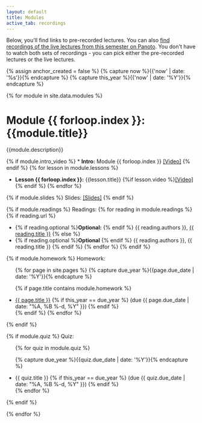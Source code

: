 ```yaml
---
layout: default
title: Modules
active_tab: recordings
---
```



<div class="alert alert-info">
Below, you'll find links to pre-recorded lectures. You can also <a href="https://upenn.hosted.panopto.com/Panopto/Pages/Sessions/List.aspx?folderID=82b51ccf-a22c-44fb-9582-ad99000835ae">find recordings of the live lectures from this semester on Panoto</a>.  You don't have to watch both sets of recordings - you can pick either the pre-recorded lectures or the live lectures. 
</div>




<!-- Create a HTML anchor for the most recent lecture -->
{% assign anchor_created = false %}
{% capture now %}{{'now' | date: '%s'}}{% endcapture %}
{% capture this_year %}{{'now' | date: '%Y'}}{% endcapture %}

<!-- End create a HTML anchor for the most recent lecture -->




{% for module in site.data.modules %}

# Module {{ forloop.index }}: {{module.title}}

{{module.description}}


{% if module.intro_video %}  * **Intro:** Module {{ forloop.index }} [[Video]]({{module.intro_video}}) {% endif %}
{% for lesson in module.lessons %}
* **Lesson {{ forloop.index }}:** {{lesson.title}}
{%if lesson.video %}[[Video]]({{lesson.video}}){% endif %}
{% endfor %}


{% if module.slides %}
Slides: [[Slides]](slides/{{module.slides}})
{% endif %}


{% if module.readings %} 
Readings:
{% for reading in module.readings %}
{% if reading.url %}
*  {% if reading.optional %}<b>Optional:</b> {% endif %} {{ reading.authors }}, <a href="{{ reading.url }}">{{ reading.title }}</a> 
{% else %}
*  {% if reading.optional %}<b>Optional</b> {% endif %} {{ reading.authors }}, {{ reading.title }} 
{% endif %}
{% endfor %}
{% endif %}

{% if module.homework %} 
Homework:

<ul>
{% for page in site.pages %}
{% capture due_year %}{{page.due_date | date: '%Y'}}{% endcapture %}

{% if page.title contains module.homework %}
<li><a href="{{page.url}}">{{ page.title }}</a> {% if this_year == due_year %}  (due {{ page.due_date | date: "%A, %B %-d, %Y" }}) {% endif %}</li>
{% endif %}
{% endfor %}
</ul>
{% endif %}



{% if module.quiz %} 
Quiz:

<ul>
{% for quiz in module.quiz %}

{% capture due_year %}{{quiz.due_date | date: '%Y'}}{% endcapture %}
<li> {{ quiz.title }}  {% if this_year == due_year %}  (due {{ quiz.due_date | date: "%A, %B %-d, %Y" }})  {% endif %}</li>
{% endfor %}
</ul>
{% endif %}




{% endfor %}